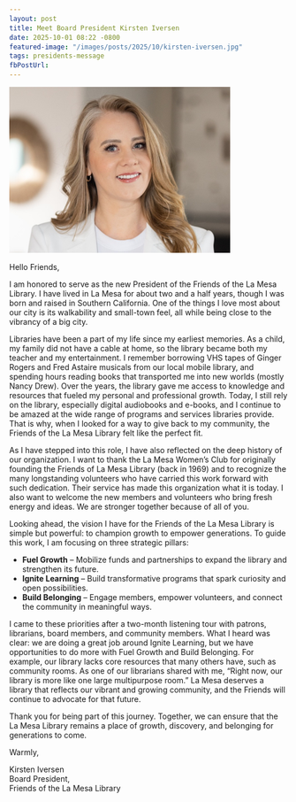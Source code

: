 ```yaml
---
layout: post
title: Meet Board President Kirsten Iversen
date: 2025-10-01 08:22 -0800
featured-image: "/images/posts/2025/10/kirsten-iversen.jpg"
tags: presidents-message
fbPostUrl:
---
```


<img src="/images/posts/2025/10/kirsten-iversen.jpg" alt="Kirsten Iversen" width="400" height="300">

Hello Friends,

I am honored to serve as the new President of the Friends of the La Mesa Library. I have lived in La Mesa for about two and a half years, though I was born and raised in Southern California. One of the things I love most about our city is its walkability and small-town feel, all while being close to the vibrancy of a big city.

Libraries have been a part of my life since my earliest memories. As a child, my family did not have a cable at home, so the library became both my teacher and my entertainment. I remember borrowing VHS tapes of Ginger Rogers and Fred Astaire musicals from our local mobile library, and spending hours reading books that transported me into new worlds (mostly Nancy Drew). Over the years, the library gave me access to knowledge and resources that fueled my personal and professional growth. Today, I still rely on the library, especially digital audiobooks and e-books, and I continue to be amazed at the wide range of programs and services libraries provide. That is why, when I looked for a way to give back to my community, the Friends of the La Mesa Library felt like the perfect fit.

As I have stepped into this role, I have also reflected on the deep history of our organization. I want to thank the La Mesa Women’s Club for originally founding the Friends of La Mesa Library (back in 1969) and to recognize the many longstanding volunteers who have carried this work forward with such dedication. Their service has made this organization what it is today. I also want to welcome the new members and volunteers who bring fresh energy and ideas. We are stronger together because of all of you.

Looking ahead, the vision I have for the Friends of the La Mesa Library is simple but powerful: to champion growth to empower generations. To guide this work, I am focusing on three strategic pillars:

- **Fuel Growth** – Mobilize funds and partnerships to expand the library and strengthen its future.
- **Ignite Learning** – Build transformative programs that spark curiosity and open possibilities.
- **Build Belonging** – Engage members, empower volunteers, and connect the community in meaningful ways.

I came to these priorities after a two-month listening tour with patrons, librarians, board members, and community members. What I heard was clear: we are doing a great job around Ignite Learning, but we have opportunities to do more with Fuel Growth and Build Belonging. For example, our library lacks core resources that many others have, such as community rooms. As one of our librarians shared with me, “Right now, our library is more like one large multipurpose room.” La Mesa deserves a library that reflects our vibrant and growing community, and the Friends will continue to advocate for that future.

Thank you for being part of this journey. Together, we can ensure that the La Mesa Library remains a place of growth, discovery, and belonging for generations to come.

Warmly,

Kirsten Iversen<br>
Board President,<br>
Friends of the La Mesa Library




